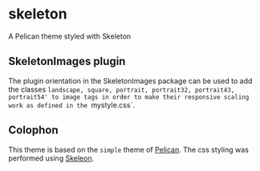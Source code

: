 # skeleton
A Pelican theme styled with Skeleton

## SkeletonImages plugin

The plugin orientation in the SkeletonImages package can be used to add the
classes `landscape, square, portrait, portrait32, portrait43, portrait54' to
image tags in order to make their responsive scaling work as defined in the
`mystyle.css`.

## Colophon
This theme is based on the `simple` theme of
[Pelican](https://github.com/getpelican/pelican). The css styling was performed
using [Skeleon](https://github.com/dhg/Skeleton).
